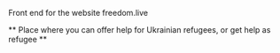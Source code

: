 Front end for the website freedom.live


** Place where you can offer help for Ukrainian refugees, or get help as refugee **
